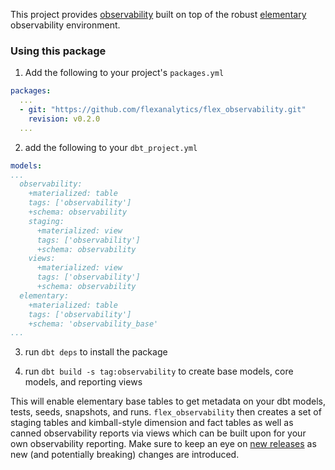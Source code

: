 This project provides [observability](https://www.ibm.com/topics/data-observability) built on top of the robust [elementary](https://www.elementary-data.com/) observability environment.


### Using this package

1. Add the following to your project's `packages.yml`

```yaml
packages:
  ...
  - git: "https://github.com/flexanalytics/flex_observability.git"
    revision: v0.2.0
  ...
```

2. add the following to your `dbt_project.yml`

```yaml
models:
...
  observability:
    +materialized: table
    tags: ['observability']
    +schema: observability
    staging:
      +materialized: view
      tags: ['observability']
      +schema: observability
    views:
      +materialized: view
      tags: ['observability']
      +schema: observability
  elementary:
    +materialized: table
    tags: ['observability']
    +schema: 'observability_base'
...
```
3. run `dbt deps` to install the package

4. run `dbt build -s tag:observability` to create base models, core models, and reporting views

This will enable elementary base tables to get metadata on your dbt models, tests, seeds, snapshots, and runs. `flex_observability` then creates a set of staging tables and kimball-style dimension and fact tables as well as canned observability reports via views which can be built upon for your own observability reporting. Make sure to keep an eye on [new releases](https://github.com/flexanalytics/flex_observability/releases) as new (and potentially breaking) changes are introduced.
